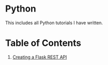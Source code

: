 # Python
This includes all Python tutorials I have written.

# Table of Contents

1. [Creating a Flask REST API](https://github.com/M4cs/Programming-Tutorials/blob/master/Python/Creating%20A%20REST%20API%20With%20Flask.md)